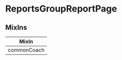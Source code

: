 # ReportsGroupReportPage

## MixIns

<!-- @vuese:ReportsGroupReportPage:mixIns:start -->
|MixIn|
|---|
|commonCoach|

<!-- @vuese:ReportsGroupReportPage:mixIns:end -->

